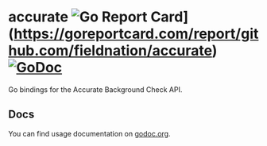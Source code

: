 # accurate ![Go Report Card](https://goreportcard.com/badge/github.com/fieldnation/accurate)](https://goreportcard.com/report/github.com/fieldnation/accurate) [![GoDoc](https://godoc.org/github.com/fieldnation/accurate?status.svg)](https://godoc.org/github.com/fieldnation/accurate)

Go bindings for the Accurate Background Check API.

## Docs
You can find usage documentation on [godoc.org](https://godoc.org/github.com/fieldnation/accurate).
